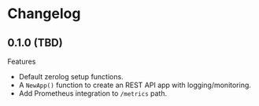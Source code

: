 # Changelog

## 0.1.0 (TBD)

Features

- Default zerolog setup functions.
- A ``NewApp()`` function to create an REST API app with logging/monitoring.
- Add Prometheus integration to ``/metrics`` path.
